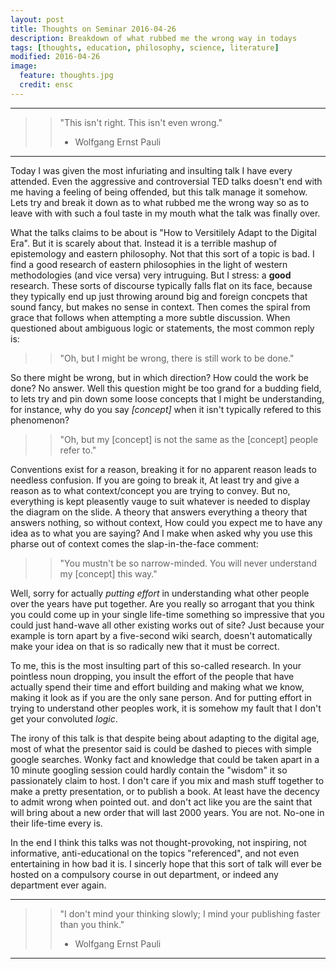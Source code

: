 ```yaml
---
layout: post
title: Thoughts on Seminar 2016-04-26
description: Breakdown of what rubbed me the wrong way in todays
tags: [thoughts, education, philosophy, science, literature]
modified: 2016-04-26
image:
  feature: thoughts.jpg
  credit: ensc
---
```


---

>> "This isn't right. This isn't even wrong."
>> - Wolfgang Ernst Pauli

---

Today I was given the most infuriating and insulting talk I have every attended. Even the aggressive and controversial TED talks doesn't end with me having a feeling of being offended, but this talk manage it somehow. Lets try and break it down as to what rubbed me the wrong way so as to leave with with such a foul taste in my mouth what the talk was finally over.

What the talks claims to be about is "How to Versitilely Adapt to the Digital Era". But it is scarely about that. Instead it is a terrible mashup of epistemology and eastern philosophy. Not that this sort of a topic is bad. I find a good research of eastern philosophies in the light of western methodologies (and vice versa) very intruguing. But I stress: a **good** research. These sorts of discourse typically falls flat on its face, because they typically end up just throwing around big and foreign concpets that sound fancy, but makes no sense in context. Then comes the spiral from grace that follows when attempting a more subtle discussion. When questioned about ambiguous logic or statements, the most common reply is:

>> "Oh, but I might be wrong, there is still work to be done."

So there might be wrong, but in which direction? How could the work be done? No answer. Well this question might be too grand for a budding field, to lets try and pin down some loose concepts that I might be understanding, for instance, why do you say *[concept]* when it isn't typically refered to this phenomenon?

>> "Oh, but my [concept] is not the same as the [concept] people refer to."

Conventions exist for a reason, breaking it for no apparent reason leads to needless confusion. If you are going to break it, At least try and give a reason as to what context/concept you are trying to convey. But no, everything is kept pleasently vauge to suit whatever is needed to display the diagram on the slide. A theory that answers everything a theory that answers nothing, so without context, How could you expect me to have any idea as to what you are saying? And I make when asked why you use this pharse out of context comes the slap-in-the-face comment:

>> "You mustn't be so narrow-minded. You will never understand my [concept] this way."

Well, sorry for actually *putting effort* in understanding what other people over the years have put together. Are you really so arrogant that you think you could come up in your single life-time something so impressive that you could just hand-wave all other existing works out of site? Just because your example is torn apart by a five-second wiki search, doesn't automatically make your idea on that is so radically new that it must be correct.

To me, this is the most insulting part of this so-called research. In your pointless noun dropping, you insult the effort of the people that have actually spend their time and effort building and making what we know, making it look as if you are the only sane person. And for putting effort in trying to understand other peoples work, it is somehow my fault that I don't get your convoluted *logic*.

The irony of this talk is that despite being about adapting to the digital age, most of what the presentor said is could be dashed to pieces with simple google searches. Wonky fact and knowledge that could be taken apart in a 10 minute googling session could hardly contain the "wisdom" it so passionately claim to host. I don't care if you mix and mash stuff together to make a pretty presentation, or to publish a book. At least have the decency to admit wrong when pointed out. and don't act like you are the saint that will bring about a new order that will last 2000 years. You are not. No-one in their life-time every is.

In the end I think this talks was not thought-provoking, not inspiring, not informative, anti-educational on the topics "referenced", and not even entertaining in how bad it is. I sincerly hope that this sort of talk will ever be hosted on a compulsory course in out department, or indeed any department ever again.

---

>> "I don't mind your thinking slowly; I mind your publishing faster than you think."
>> - Wolfgang Ernst Pauli

---
